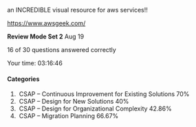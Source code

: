 

an INCREDIBLE visual resource for aws services!!

https://www.awsgeek.com/ 



**Review Mode Set 2** Aug 19                             

16 of 30 questions answered correctly

Your time: 03:16:46				

#### Categories

1. ​								CSAP – Continuous Improvement for Existing Solutions 							70% 						
2. ​								CSAP – Design for New Solutions 							40% 						
3. ​								CSAP – Design for Organizational Complexity 							42.86% 						
4. ​								CSAP – Migration Planning 							66.67% 						



